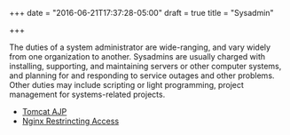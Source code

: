 +++
date = "2016-06-21T17:37:28-05:00"
draft = true
title = "Sysadmin"

+++

The duties of a system administrator are wide-ranging, and vary widely from one organization to another. Sysadmins are usually charged with installing, supporting, and maintaining servers or other computer systems, and planning for and responding to service outages and other problems. Other duties may include scripting or light programming, project management for systems-related projects.

* [Tomcat AJP](/techtalk/tomcat_domain)
* [Nginx Restrincting Access](/techtalk/nginx_restrincting_access)


